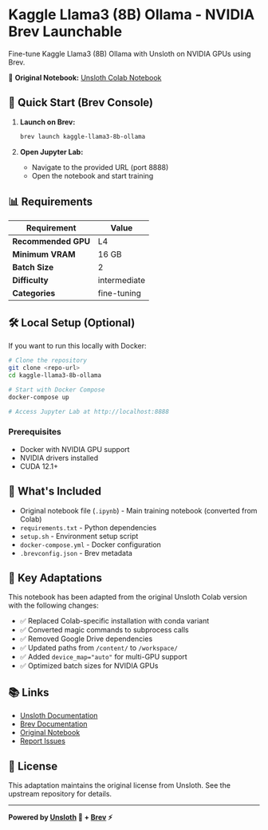 # Kaggle Llama3 (8B) Ollama - NVIDIA Brev Launchable

Fine-tune Kaggle Llama3 (8B) Ollama with Unsloth on NVIDIA GPUs using Brev.

🔗 **Original Notebook:** [Unsloth Colab Notebook](https://colab.research.google.com/github/unslothai/notebooks/blob/main/nb/Kaggle-Llama3_(8B)-Ollama.ipynb)

## 🚀 Quick Start (Brev Console)

1. **Launch on Brev:**
   ```bash
   brev launch kaggle-llama3-8b-ollama
   ```

2. **Open Jupyter Lab:**
   - Navigate to the provided URL (port 8888)
   - Open the notebook and start training

## 📊 Requirements

| Requirement | Value |
|------------|-------|
| **Recommended GPU** | L4 |
| **Minimum VRAM** | 16 GB |
| **Batch Size** | 2 |
| **Difficulty** | intermediate |
| **Categories** | fine-tuning |

## 🛠️ Local Setup (Optional)

If you want to run this locally with Docker:

```bash
# Clone the repository
git clone <repo-url>
cd kaggle-llama3-8b-ollama

# Start with Docker Compose
docker-compose up

# Access Jupyter Lab at http://localhost:8888
```

### Prerequisites

- Docker with NVIDIA GPU support
- NVIDIA drivers installed
- CUDA 12.1+

## 📝 What's Included

- Original notebook file (`.ipynb`) - Main training notebook (converted from Colab)
- `requirements.txt` - Python dependencies
- `setup.sh` - Environment setup script
- `docker-compose.yml` - Docker configuration
- `.brevconfig.json` - Brev metadata

## 🔧 Key Adaptations

This notebook has been adapted from the original Unsloth Colab version with the following changes:

- ✅ Replaced Colab-specific installation with conda variant
- ✅ Converted magic commands to subprocess calls
- ✅ Removed Google Drive dependencies
- ✅ Updated paths from `/content/` to `/workspace/`
- ✅ Added `device_map="auto"` for multi-GPU support
- ✅ Optimized batch sizes for NVIDIA GPUs

## 📚 Links

- [Unsloth Documentation](https://docs.unsloth.ai/)
- [Brev Documentation](https://docs.nvidia.com/brev)
- [Original Notebook](https://colab.research.google.com/github/unslothai/notebooks/blob/main/nb/Kaggle-Llama3_(8B)-Ollama.ipynb)
- [Report Issues](https://github.com/brevdev/unsloth-notebook-adaptor/issues)

## 📄 License

This adaptation maintains the original license from Unsloth. See the upstream repository for details.

---

**Powered by [Unsloth](https://unsloth.ai/) 🦥 + [Brev](https://developer.nvidia.com/brev) ⚡**
